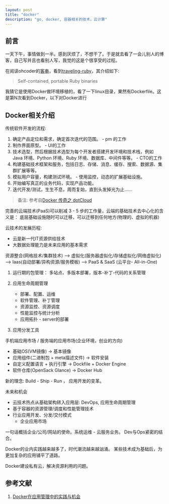 ```yaml
---
layout: post
title: "docker"
description: "go, docker, 容器相关的技术，云计算"
---
```


## 前言

一天下午，事情做到一半。感到厌烦了，不想干了。于是就去看了一会儿别人的博客，自己写并且也看别人写，我觉的这是个很享受的过程。

在阅读ohcoder的[客串](http://ohcoder.com/blog/2014/12/21/diary/)，看到[traveling-ruby](https://github.com/phusion/traveling-ruby)，其介绍如下: 

> Self-contained, portable Ruby binaries

我猜它是使用Docker做环境移植的，看了一下linux目录，果然有Dockerfile。这是第N次看到Docker，以下对Docker进行

## Docker相关介绍

传统软件开发的流程: 

1. 确定产品定位和需求，确定首次迭代的范围。 - pm 的工作
2. 制作界面原型。 - UI的工作
3. 技术选型，然后根据技术选型为每个开发者搭建开发环境和技术栈，例如 Java 环境、Python 环境、Ruby 环境、数据库、中间件等等。 - CTO的工作
4. 构建基础技术框架和服务，包括日志、存储、消息、缓存、搜索、数据源、集群扩展等等。
5. 模拟用户容量，构建测试环境。 - 使用监控，动态的扩展基础设施。
6. 开始编写真正的业务代码，实现产品功能。
7. 迭代开发/测试，生生不息，周而复始，直到头发掉光为止……

> 备注: 参考自[Docker 传奇之 dotCloud](http://macshuo.com/?p=1273)

完善的云端技术(PaaS)可以削减 3 - 5 步的工作量，云端的基础技术去中心化的含义是： 底层基础设施随时可以迁移，可以迁移到任何地方(物理的、虚拟的机器)

云技术的发展历程: 

* 云是新一代IT资源供给技术
* 大数据处理能力是未来应用的基本需求

资源整合(网格技术/集群技术) --> 虚拟化(服务器虚拟化/存储虚拟化/网络虚拟化) --> Iaas(自动部署/异构资源/服务模板) --> PaaS & SaaS (云平台- All-in-One) 

1. 运行期的包管理： 多站点、多版本部署，版本-补丁-代码的关系管理

2. 应用生命周期管理
   
   - 部署、配置、运维
   - 软件管理、补丁管理
   - 资源监控、资源调度
   - 性能监控与统计分析
   - 应用拓扑 - server的部署

3. 应用分发工具

手机端应用市场 / 服务端的应用市场(企业环境，创业的方向) 

   - 基础OS(VM镜像)                     ->  基本镜像
   - 应用组件(二进制包 + meta描述文件)  ->  软件安装
   - 自定义配置语言 + 执行引擎          ->  Dockfile + Docker Engine
   - 软件仓库(OpenSack Glance)          ->  Docker Hub

新的理念: Build - Ship - Run ， 应用开发的变革。

未来和机会

* 云技术热点从基础架构转入应用层: DevOps, 应用生命周期管理
* 基于容器的资源管理/调度和性能管理技术
* 行业应用开发、分发/交付模式
  - 企业应用市场

一句话概括企业/公司/网站的使命。系统运维 - 云服务业务。 Dev与Ops紧密的结合。

Docker的业内实践越来越多了，时代潮流越来越汹涌。 某些技术成为基础后，为更加复杂的应用铺平了道路。

Docker建设私有云，解决资源利用的问题。

## 参考文献

1. [Docker在应用管理中的实践与机会](http://www.infoq.com/cn/presentations/practice-and-opportunity-of-docker-in-the-app-management)
